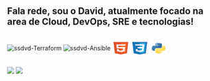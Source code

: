 ## Fala rede, sou o David, atualmente focado na area de Cloud, DevOps, SRE e tecnologias! 

<div style="display: inline_block"><br>
    <img align="center" alt="ssdvd-Terraform" src="https://cdn.jsdelivr.net/gh/devicons/devicon/icons/terraform/terraform-original.svg" />
  <img align="center" alt="ssdvd-Ansible" src="https://cdn.jsdelivr.net/gh/devicons/devicon/icons/ansible/ansible-plain-wordmark.svg" />
  <img align="center" alt="ssdvd-HTML" height="30" width="40" src="https://raw.githubusercontent.com/devicons/devicon/master/icons/html5/html5-original.svg">
  <img align="center" alt="ssdvd-CSS" height="30" width="40" src="https://raw.githubusercontent.com/devicons/devicon/master/icons/css3/css3-original.svg">
  <img align="center" alt="ssdvd-Python" height="30" width="40" src="https://raw.githubusercontent.com/devicons/devicon/master/icons/python/python-original.svg">
</div>
  
  ##
 
<div> 
  <a href = "mailto:dvd.santana98@gmail.com"><img src="https://img.shields.io/badge/-Gmail-%23333?style=for-the-badge&logo=gmail&logoColor=white" target="_blank"></a>
  <a href="https://www.linkedin.com/in/-dss/" target="_blank"><img src="https://img.shields.io/badge/-LinkedIn-%230077B5?style=for-the-badge&logo=linkedin&logoColor=white" target="_blank"></a> 
  
</div>
